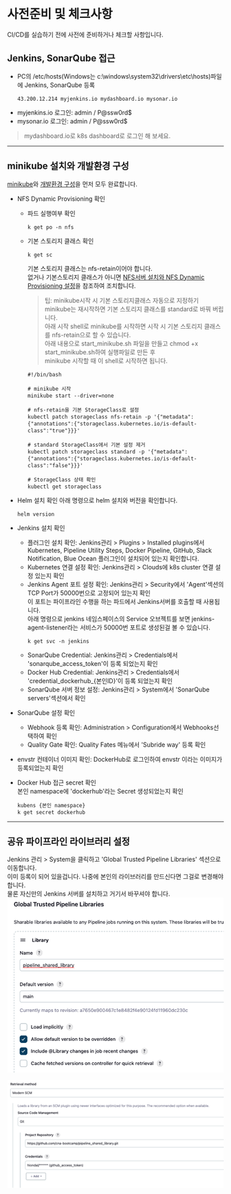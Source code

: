 # 사전준비 및 체크사항
CI/CD를 실습하기 전에 사전에 준비하거나 체크할 사항입니다.  

## Jenkins, SonarQube 접근   
- PC의 /etc/hosts(Windows는 c:\windows\system32\drivers\etc\hosts)파일에 Jenkins, SonarQube 등록   
  ```
  43.200.12.214 myjenkins.io mydashboard.io mysonar.io
  ```  
- myjenkins.io 로그인: admin / P@ssw0rd$   
- mysonar.io 로그인: admin / P@ssw0rd$  

> mydashboard.io로 k8s dashboard로 로그인 해 보세요.   

---

## minikube 설치와 개발환경 구성

[minikube](https://m.site.naver.com/1rJS6)와 [개발환경 구성](https://m.site.naver.com/1rJRI)을 먼저 모두 완료합니다.  

- NFS Dynamic Provisioning 확인 
  - 파드 실행여부 확인  
    ```
    k get po -n nfs
    ```  
  - 기본 스토리지 클래스 확인
    ```
    k get sc
    ```
    기본 스토리지 클래스는 nfs-retain이어야 합니다.  
    없거나 기본스토리지 클래스가 아니면 [NFS서버 설치와 NFS Dynamic Provisioning 설정](https://happycloud-lee.tistory.com/178)을 참조하여 조치합니다. 
    > 팁: minikube시작 시 기본 스토리지클래스 자동으로 지정하기  
    > minikube는 재시작하면 기본 스토리지 클래스를 standard로 바꿔 버립니다.  
    > 아래 시작 shell로 minikube를 시작하면 시작 시 기본 스토리지 클래스를 nfs-retain으로 할 수 있습니다.  
    > 아래 내용으로 start_minikube.sh 파일을 만들고 chmod +x start_minikube.sh하여 실행파일로 만든 후   
    > minikube 시작할 때 이 shell로 시작하면 됩니다.  
    ```
    #!/bin/bash

    # minikube 시작
    minikube start --driver=none

    # nfs-retain을 기본 StorageClass로 설정
    kubectl patch storageclass nfs-retain -p '{"metadata": {"annotations":{"storageclass.kubernetes.io/is-default-class":"true"}}}'

    # standard StorageClass에서 기본 설정 제거
    kubectl patch storageclass standard -p '{"metadata": {"annotations":{"storageclass.kubernetes.io/is-default-class":"false"}}}'

    # StorageClass 상태 확인
    kubectl get storageclass
    ```

- Helm 설치 확인
  아래 명령으로 helm 설치와 버전을 확인합니다.  
  ```
  helm version
  ```
- Jenkins 설치 확인
  - 플러그인 설치 확인: Jenkins관리 > Plugins > Installed plugins에서 Kubernetes, Pipeline Utility Steps, Docker Pipeline, GitHub, Slack Notification, Blue Ocean 플러그인이 설치되어 있는지 확인합니다.   
  - Kubernetes 연결 설정 확인: Jenkins관리 > Clouds에 k8s cluster 연결 설정 있는지 확인  
  - Jenkins Agent 포트 설정 확인: Jenkins관리 > Security에서 'Agent'섹션의 TCP Port가 50000번으로 고정되어 있는지 확인  
    이 포트는 파이프라인 수행을 하는 파드에서 Jenkins서버를 호출할 때 사용됩니다.    
    아래 명령으로 jenkins 네임스페이스의 Service 오브젝트를 보면 jenkins-agent-listener라는 서비스가 50000번 포트로 생성된걸 볼 수 있습니다.   
    ```
    k get svc -n jenkins
    ```
  - SonarQube Credential: Jenkins관리 > Credentials에서 'sonarqube_access_token'이 등록 되었는지 확인   
  - Docker Hub Credential: Jenkins관리 > Credentials에서 'credential_dockerhub_{본인ID}'이 등록 되었는지 확인 
  - SonarQube 서버 정보 설정: Jenkins관리 > System에서 'SonarQube servers'섹션에서 확인   
  
- SonarQube 설정 확인
  - Webhook 등록 확인: Administration > Configuration에서 Webhooks선택하여 확인  
  - Quality Gate 확인: Quality Fates 메뉴에서 'Subride way' 등록 확인  

- envstr 컨테이너 이미지 확인: DockerHub로 로그인하여 envstr 이라는 이미지가 등록되었는지 확인   

- Docker Hub 접근 secret 확인   
  본인 namespace에 'dockerhub'라는 Secret 생성되었는지 확인   
  ```
  kubens {본인 namespace}
  k get secret dockerhub
  ```

---

## 공유 파이프라인 라이브러리 설정
Jenkins 관리 > System을 클릭하고 'Global Trusted Pipeline Libraries' 섹션으로 이동합니다.  
이미 등록이 되어 있을겁니다. 
나중에 본인의 라이브러리를 만드신다면 그걸로 변경해야 합니다.  
물론 자신만의 Jenkins 서버를 설치하고 거기서 바꾸셔야 합니다.  
![](images/2024-08-08-14-29-33.png)   

![](images/2024-08-08-14-30-24.png)